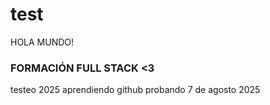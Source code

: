 # test

HOLA MUNDO!

### FORMACIÓN FULL STACK <3










testeo 2025
aprendiendo github
probando
7 de agosto 2025